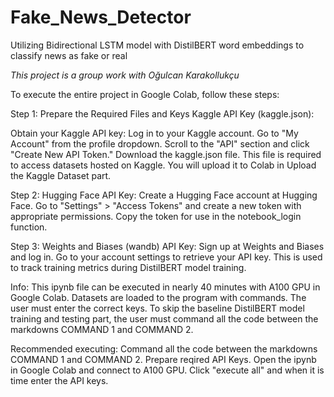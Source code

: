 # Fake_News_Detector
Utilizing Bidirectional LSTM model with DistilBERT word embeddings to classify news as fake or real

*This project is a group work with Oğulcan Karakollukçu*

To execute the entire project in Google Colab, follow these steps:

Step 1: Prepare the Required Files and Keys
Kaggle API Key (kaggle.json):

Obtain your Kaggle API key:
Log in to your Kaggle account.
Go to "My Account" from the profile dropdown.
Scroll to the "API" section and click "Create New API Token."
Download the kaggle.json file.
This file is required to access datasets hosted on Kaggle. You will upload it to Colab in Upload the Kaggle Dataset part.

Step 2: Hugging Face API Key:
Create a Hugging Face account at Hugging Face.
Go to "Settings" > "Access Tokens" and create a new token with appropriate permissions.
Copy the token for use in the notebook_login function.


Step 3: Weights and Biases (wandb) API Key:
Sign up at Weights and Biases and log in.
Go to your account settings to retrieve your API key.
This is used to track training metrics during DistilBERT model training.

Info:
This ipynb file can be executed in nearly 40 minutes with A100 GPU in Google Colab.
Datasets are loaded to the program with commands. The user must enter the correct keys.
To skip the baseline DistilBERT model training and testing part, the user must command all the code between the markdowns COMMAND 1 and COMMAND 2.

Recommended executing:
Command all the code between the markdowns COMMAND 1 and COMMAND 2.
Prepare reqired API Keys.
Open the ipynb in Google Colab and connect to A100 GPU.
Click "execute all" and when it is time enter the API keys.
